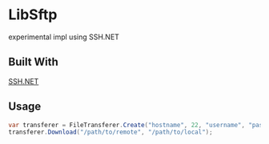 # LibSftp
experimental impl using SSH.NET

## Built With
[SSH.NET](https://github.com/sshnet/SSH.NET)

## Usage
```cs
var transferer = FileTransferer.Create("hostname", 22, "username", "password");
transferer.Download("/path/to/remote", "/path/to/local");
```
